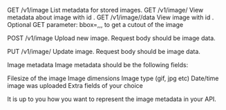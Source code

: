 GET /v1/image
List metadata for stored images.
GET /v1/image/<id>
View metadata about image with id <id> .
GET /v1/image/<id>/data
View image with id <id> .
Optional GET parameter: bbox=<x>,<y>,<w>,<h> to get a cutout of the image

POST /v1/image
Upload new image. Request body should be image data.

PUT /v1/image/<id>
Update image. Request body should be image data.

Image metadata
Image metadata should be the following fields:

Filesize of the image
Image dimensions
Image type (gif, jpg etc)
Date/time image was uploaded
Extra fields of your choice

It is up to you how you want to represent the image metadata in your API.